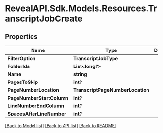 # RevealAPI.Sdk.Models.Resources.TranscriptJobCreate
## Properties

Name | Type | Description | Notes
------------ | ------------- | ------------- | -------------
**FilterOption** | **TranscriptJobType** |  | [optional] 
**FolderIds** | **List&lt;long?&gt;** |  | [optional] 
**Name** | **string** |  | [optional] 
**PagesToSkip** | **int?** |  | [optional] 
**PageNumberLocation** | **TranscriptPageNumberLocation** |  | [optional] 
**PageNumberStartColumn** | **int?** |  | [optional] 
**LineNumberEndColumn** | **int?** |  | [optional] 
**SpacesAfterLineNumber** | **int?** |  | [optional] 

[[Back to Model list]](../README.md#documentation-for-models) [[Back to API list]](../README.md#documentation-for-api-endpoints) [[Back to README]](../README.md)

